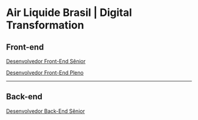 # Air Liquide Brasil | Digital Transformation

## Front-end

[Desenvolvedor Front-End Sênior](https://airliquide.com.br)

[Desenvolvedor Front-End Pleno](https://airliquide.com.br)

---

## Back-end

[Desenvolvedor Back-End Sênior](https://airliquide.com.br)
